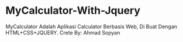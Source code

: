 # MyCalculator-With-Jquery
MyCalculator Adalah Aplikasi Calculator Berbasis Web, Di Buat Dengan HTML+CSS+JQUERY. Crete By: Ahmad Sopyan
